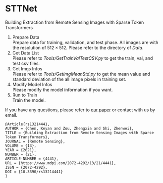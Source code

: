# STTNet
Building Extraction from Remote Sensing Images with Sparse Token Transformers
1. Prepare Data     
Prepare data for training, validation, and test phase. All images are with the resolution of $512 \times 512$. Please refer to the directory of *Data*.
2. Get Data List    
Please refer to *Tools/GetTrainValTestCSV.py* to get the train, val, and test csv files.
3. Get Imgs Infos     
Please refer to *Tools/GetImgMeanStd.py* to get the mean value and 
standard deviation of the all image pixels in training set.
4. Modify Model Infos    
Please modify the model information if you want.
5. Run to Train    
Train the model.


If you have any questions, please refer to [our paper](https://www.mdpi.com/2072-4292/13/21/4441) or contact with us by email.

```
@Article{rs13214441,
AUTHOR = {Chen, Keyan and Zou, Zhengxia and Shi, Zhenwei},
TITLE = {Building Extraction from Remote Sensing Images with Sparse Token Transformers},
JOURNAL = {Remote Sensing},
VOLUME = {13},
YEAR = {2021},
NUMBER = {21},
ARTICLE-NUMBER = {4441},
URL = {https://www.mdpi.com/2072-4292/13/21/4441},
ISSN = {2072-4292},
DOI = {10.3390/rs13214441}
}
```